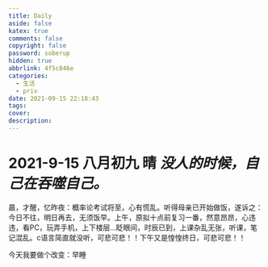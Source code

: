 ```yaml
---
title: Daily
aside: false
katex: true
comments: false
copyright: false
password: soberup
hidden: true
abbrlink: 4f5c846e
categories:
  - 生活
  - priv
date: 2021-09-15 22:18:43
tags:
cover:
description:
---
```


# 2021-9-15  八月初九 晴 *没人的时候，自己在吞噬自己。*

​    晨，才醒，忆昨夜：概率论考试将至，心有慌乱。听得母亲已开始做饭，遂诉之：今日不往，明日再去，无须饭早。上午，原拟十点前复习一番，然意昂昂，心违违，看PC，玩弄手机，上下楼层\...眨眼间，时辰已到，上课杂乱无张，听课，笔记混乱。c语言简直就没听，可悲可悲！！下午又是惶惶终日，可悲可悲！！

今天我要做个改变：早睡
